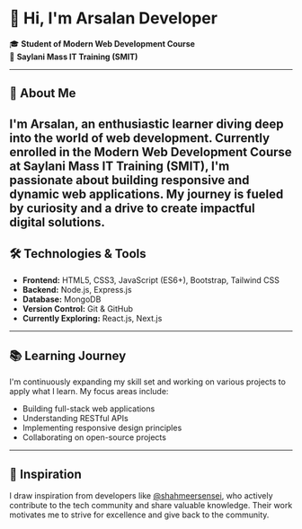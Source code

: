 # 👋 Hi, I'm Arsalan Developer

🎓 **Student of Modern Web Development Course**  
🏫 **Saylani Mass IT Training (SMIT)**

---

## 🚀 About Me

I'm **Arsalan**, an enthusiastic learner diving deep into the world of web development. Currently enrolled in the **Modern Web Development Course** at **Saylani Mass IT Training (SMIT)**, I'm passionate about building responsive and dynamic web applications. My journey is fueled by curiosity and a drive to create impactful digital solutions.
---

## 🛠️ Technologies & Tools

- **Frontend:** HTML5, CSS3, JavaScript (ES6+), Bootstrap, Tailwind CSS
- **Backend:** Node.js, Express.js
- **Database:** MongoDB
- **Version Control:** Git & GitHub
- **Currently Exploring:** React.js, Next.js

---

## 📚 Learning Journey

I'm continuously expanding my skill set and working on various projects to apply what I learn. My focus areas include:

- Building full-stack web applications
- Understanding RESTful APIs
- Implementing responsive design principles
- Collaborating on open-source projects

---

## 🌟 Inspiration

I draw inspiration from developers like [@shahmeersensei](https://github.com/shahmeersensei), who actively contribute to the tech community and share valuable knowledge. Their work motivates me to strive for excellence and give back to the community.
